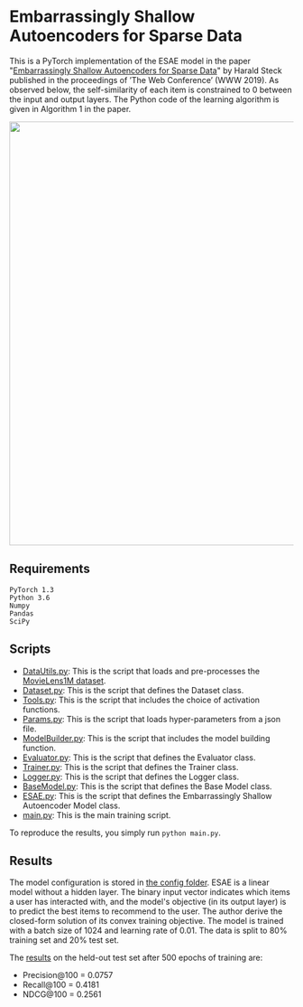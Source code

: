 # Embarrassingly Shallow Autoencoders for Sparse Data

This is a PyTorch implementation of the ESAE model in the paper "[Embarrassingly Shallow Autoencoders for Sparse Data](https://arxiv.org/abs/1905.03375)" by Harald Steck published in the proceedings of ’The Web Conference’ (WWW 2019).
As observed below, the self-similarity of each item is constrained to 0 between the input and output layers. The Python code of the learning algorithm is given in Algorithm 1 in the paper.

<img src="https://github.com/khanhnamle1994/transfer-rec/blob/master/Autoencoders-Experiments/ESAE-PyTorch/ESAE.jpg" width="750">

## Requirements
```
PyTorch 1.3
Python 3.6
Numpy
Pandas
SciPy
```

## Scripts
* [DataUtils.py](https://github.com/khanhnamle1994/transfer-rec/blob/master/Autoencoders-Experiments/ESAE-PyTorch/DataUtils.py): This is the script that loads and pre-processes the [MovieLens1M dataset](https://github.com/khanhnamle1994/transfer-rec/tree/master/ml-1m).
* [Dataset.py](https://github.com/khanhnamle1994/transfer-rec/blob/master/Autoencoders-Experiments/ESAE-PyTorch/Dataset.py): This is the script that defines the Dataset class.
* [Tools.py](https://github.com/khanhnamle1994/transfer-rec/blob/master/Autoencoders-Experiments/ESAE-PyTorch/Tools.py): This is the script that includes the choice of activation functions.
* [Params.py](https://github.com/khanhnamle1994/transfer-rec/blob/master/Autoencoders-Experiments/ESAE-PyTorch/Params.py): This is the script that loads hyper-parameters from a json file.
* [ModelBuilder.py](https://github.com/khanhnamle1994/transfer-rec/blob/master/Autoencoders-Experiments/ESAE-PyTorch/ModelBuilder.py): This is the script that includes the model building function.
* [Evaluator.py](https://github.com/khanhnamle1994/transfer-rec/blob/master/Autoencoders-Experiments/ESAE-PyTorch/Evaluator.py): This is the script that defines the Evaluator class.
* [Trainer.py](https://github.com/khanhnamle1994/transfer-rec/blob/master/Autoencoders-Experiments/ESAE-PyTorch/Trainer.py): This is the script that defines the Trainer class.
* [Logger.py](https://github.com/khanhnamle1994/transfer-rec/blob/master/Autoencoders-Experiments/ESAE-PyTorch/Logger.py): This is the script that defines the Logger class.
* [BaseModel.py](https://github.com/khanhnamle1994/transfer-rec/blob/master/Autoencoders-Experiments/ESAE-PyTorch/BaseModel.py): This is the script that defines the Base Model class.
* [ESAE.py](https://github.com/khanhnamle1994/transfer-rec/blob/master/Autoencoders-Experiments/ESAE-PyTorch/ESAE.py): This is the script that defines the Embarrassingly Shallow Autoencoder Model class.
* [main.py](https://github.com/khanhnamle1994/transfer-rec/blob/master/Autoencoders-Experiments/ESAE-PyTorch/main.py): This is the main training script.

To reproduce the results, you simply run `python main.py`.

## Results
The model configuration is stored in [the config folder](https://github.com/khanhnamle1994/transfer-rec/tree/master/Autoencoders-Experiments/ESAE-PyTorch/config).
ESAE is a linear model without a hidden layer. The binary input vector indicates which items a user has interacted with, and the model's objective (in its output layer) is to predict the best items to recommend to the user.
The author derive the closed-form solution of its convex training objective.
The model is trained with a batch size of 1024 and learning rate of 0.01. The data is split to 80% training set and 20% test set.

The [results](https://github.com/khanhnamle1994/transfer-rec/tree/master/Autoencoders-Experiments/ESAE-PyTorch/saves) on the held-out test set after 500 epochs of training are:
- Precision@100 = 0.0757
- Recall@100 = 0.4181
- NDCG@100 = 0.2561